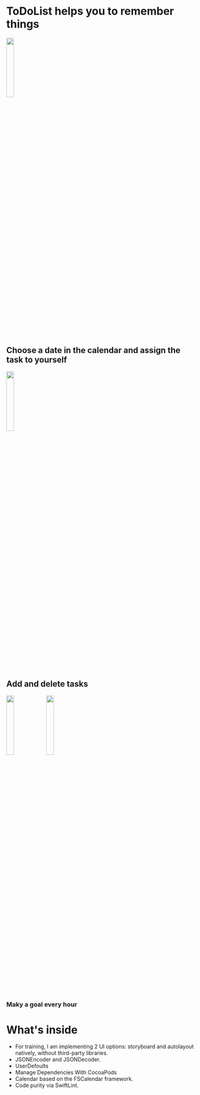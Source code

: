 # ToDoList helps you to remember things

<img src="https://user-images.githubusercontent.com/81897699/189952993-715539f6-d4cc-4c74-89d6-169d8283d7e5.png" width=20% height=20%>

## Сhoose a date in the calendar and assign the task to yourself

<img src="https://user-images.githubusercontent.com/81897699/189953084-b96164a5-39fb-4d81-8837-8bcc34c643fa.png" width=20% height=20%>

## Add and delete tasks

<img src="https://user-images.githubusercontent.com/81897699/189953204-1bd072c3-25f7-4f93-8822-b62bc885ed95.png" width=20% height=20%>  <img src="https://user-images.githubusercontent.com/81897699/189953224-4a7e6eba-559d-4a98-a839-e73777da3f06.png" width=20% height=20%> 

### Makу a goal every hour

# What's inside
- For training, I am implementing 2 UI options: storyboard and autolayout natively, without third-party libraries. 
- JSONEncoder and JSONDecoder.
- UserDefoults
- Manage Dependencies With CocoaPods
- Calendar based on the FSCalendar framework. 
- Code purity via SwiftLint.
